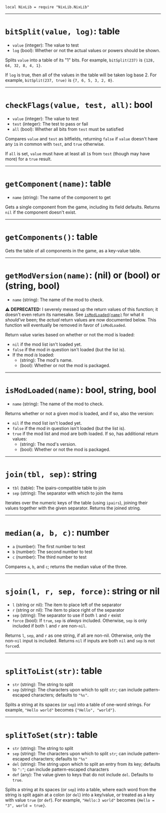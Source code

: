 `local NixLib = require "NixLib.NixLib"`

---

# `bitSplit(value, log)`: table
* `value` (integer): The value to test
* `log` (bool): Whether or not the actual values or powers should be shown.

Splits `value` into a table of its "1" bits. For example, `bitSplit(237)` is `{128, 64, 32, 8, 4, 1}`.

If `log` is true, then all of the values in the table will be taken log base 2. For example, `bitSplit(237, true)` is `{7, 6, 5, 3, 2, 0}`.

---

# `checkFlags(value, test, all)`: bool
* `value` (integer): The value to test
* `test` (integer): The test to pass or fail
* `all` (bool): Whether all bits from `test` must be satisfied

Compares `value` and `test` as bitfields, returning `false` if `value` doesn't have any `1`s in common with `test`, and `true` otherwise.

If `all` is set, `value` must have at least all `1`s from `test` (though may have more) for a `true` result.

---

# `getComponent(name)`: table
* `name` (string): The name of the component to get

Gets a single component from the game, including its field defaults. Returns `nil` if the component doesn't exist.

---

# `getComponents()`: table

Gets the table of all components in the game, as a key-value table.

---

# `getModVersion(name)`: (nil) or (bool) or (string, bool)
* `name` (string): The name of the mod to check.

⚠️ **DEPRECATED:** I severely messed up the return values of this function; it doesn't even return its namesake. See [`isModLoaded(name)`](#ismodloadedname-bool-string-bool) for what it *should've* been; the *actual* return values are now documented below. This function will eventually be removed in favor of `isModLoaded`.

Return value varies based on whether or not the mod is loaded:

* `nil` if the mod list isn't loaded yet.
* `false` if the mod in question isn't loaded (but the list is).
* If the mod *is* loaded:
  * (string): The mod's name.
  * (bool): Whether or not the mod is packaged.

---

# `isModLoaded(name)`: bool, string, bool
* `name` (string): The name of the mod to check.

Returns whether or not a given mod is loaded, and if so, also the version:

* `nil` if the mod list isn't loaded yet.
* `false` if the mod in question isn't loaded (but the list is).
* `true` if the mod list and mod are both loaded. If so, has additional return values:
  * (string): The mod's version.
  * (bool): Whether or not the mod is packaged.

---

# `join(tbl, sep)`: string
* `tbl` (table): The ipairs-compatible table to join
* `sep` (string): The separator with which to join the items

Iterates over the numeric keys of the table (using `ipairs`), joining their values together with the given separator. Returns the joined string.

---

# `median(a, b, c)`: number
* `a` (number): The first number to test
* `b` (number): The second number to test
* `c` (number): The third number to test

Compares `a`, `b`, and `c`; returns the median value of the three.

---

# `sjoin(l, r, sep, force)`: string or nil
* `l` (string or nil): The item to place left of the separator
* `r` (string or nil): The item to place right of the separator
* `sep` (string): The separator to use if both `l` and `r` exist
* `force` (bool): If `true`, `sep` is *always* included. Otherwise, `sep` is only included if both `l` and `r` are non-`nil`.

Returns `l`, `sep`, and `r` as one string, if all are non-nil. Otherwise, only the non-`nil` input is included. Returns `nil` if inputs are both `nil` and `sep` is not `force`d.

---

# `splitToList(str)`: table
* `str` (string): The string to split
* `sep` (string): The characters upon which to split `str`; can include pattern-escaped characters; defaults to `"%s"`.

Splits a string at its spaces (or `sep`) into a table of one-word strings. For example, `"Hello world"` becomes `{"Hello", "world"}`.

---

# `splitToSet(str)`: table
* `str` (string): The string to split
* `sep` (string): The characters upon which to split `str`; can include pattern-escaped characters; defaults to `"%s"`
* `del` (string): The string upon which to split an entry from its key; defaults to `":"`; can include pattern-escaped characters
* `def` (any): The value given to keys that do not include `del`. Defaults to `true`.

Splits a string at its spaces (or `sep`) into a table, where each word from the string is split again at a colon (or `del`) into a key/value, or treated as a key with value `true` (or `def`). For example, `"Hello:3 world"` becomes `{Hello = "3", world = true}`.